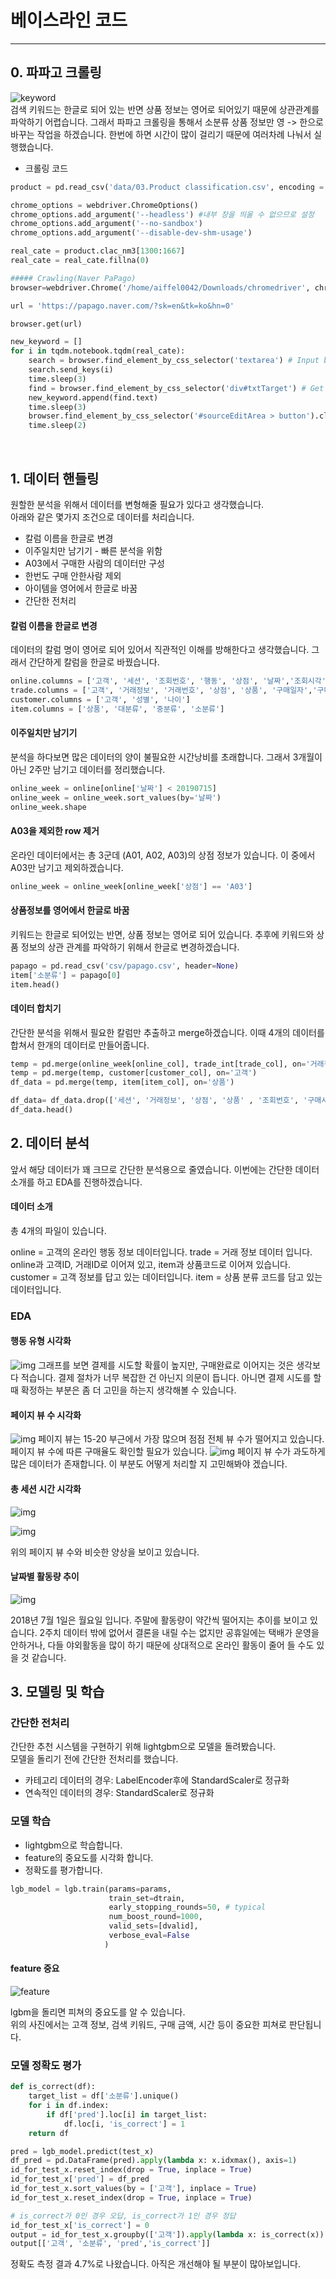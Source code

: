 # 베이스라인 코드
---
## 0. 파파고 크롤링
![keyword](image/keyword.png)
<br>
검색 키워드는 한글로 되어 있는 반면 상품 정보는 영어로 되어있기 때문에 상관관계를 파악하기 어렵습니다.
그래서 파파고 크롤링을 통해서 소분류 상품 정보만 영 -> 한으로 바꾸는 작업을 하겠습니다.
한번에 하면 시간이 많이 걸리기 때문에 여러차례 나눠서 실행했습니다.
<br>
- 크롤링 코드
```python
product = pd.read_csv('data/03.Product classification.csv', encoding = 'utf-8')

chrome_options = webdriver.ChromeOptions()
chrome_options.add_argument('--headless') #내부 창을 띄울 수 없으므로 설정
chrome_options.add_argument('--no-sandbox')
chrome_options.add_argument('--disable-dev-shm-usage')

real_cate = product.clac_nm3[1300:1667]
real_cate = real_cate.fillna(0)

##### Crawling(Naver PaPago)
browser=webdriver.Chrome('/home/aiffel0042/Downloads/chromedriver', chrome_options=chrome_options )

url = 'https://papago.naver.com/?sk=en&tk=ko&hn=0'

browser.get(url)

new_keyword = []
for i in tqdm.notebook.tqdm(real_cate):
    search = browser.find_element_by_css_selector('textarea') # Input box selection
    search.send_keys(i)
    time.sleep(3)
    find = browser.find_element_by_css_selector('div#txtTarget') # Get text in outputbox
    new_keyword.append(find.text)
    time.sleep(3)
    browser.find_element_by_css_selector('#sourceEditArea > button').click() # Clear input box
    time.sleep(2)
```
<br>

## 1. 데이터 핸들링 
원할한 분석을 위해서 데이터를 변형해줄 필요가 있다고 생각했습니다.  
아래와 같은  몇가지 조건으로 데이터를 처리습니다.

- 칼럼 이름을 한글로 변경
- 이주일치만 남기기 - 빠른 분석을 위함
- A03에서 구매한 사람의 데이터만 구성
- 한번도 구매 안한사람 제외
- 아이템을 영어에서 한글로 바꿈
- 간단한 전처리

#### 칼럼 이름을 한글로 변경

데이터의 칼럼 명이 영어로 되어 있어서 직관적인 이해를 방해한다고 생각했습니다.
그래서 간단하게 칼럼을 한글로 바꿨습니다.

```py
online.columns = ['고객', '세션', '조회번호', '행동', '상점', '날짜','조회시각', '경과시간', '거래정보', '키워드', '총뷰', '총세션', '경로', '장비', '등급']
trade.columns = ['고객', '거래정보', '거래번호', '상점', '상품', '구매일자','구매시간', '구매금액', '구매수량']
customer.columns = ['고객', '성별', '나이']
item.columns = ['상품', '대분류', '중분류', '소분류']
```

#### 이주일치만 남기기

분석을 하다보면 많은 데이터의 양이 불필요한 시간낭비를 초래합니다.
그래서 3개월이 아닌 2주만 남기고 데이터를 정리했습니다.
```py
online_week = online[online['날짜'] < 20190715]
online_week = online_week.sort_values(by='날짜')
online_week.shape
```
#### A03을 제외한 row 제거

온라인 데이터에서는 총 3군데 (A01, A02, A03)의 상점 정보가 있습니다.
이 중에서 A03만 남기고 제외하겠습니다.

```py
online_week = online_week[online_week['상점'] == 'A03']
```
#### 상품정보를 영어에서 한글로 바꿈
키워드는 한글로 되어있는 반면, 상품 정보는 영어로 되어 있습니다.
추후에 키워드와 상품 정보의 상관 관계를 파악하기 위해서 한글로 변경하겠습니다.

```py
papago = pd.read_csv('csv/papago.csv', header=None)
item['소분류'] = papago[0]
item.head()
```
#### 데이터 합치기
간단한 분석을 위해서 필요한 칼럼만 추출하고 merge하겠습니다.
이때 4개의 데이터를 합쳐서 한개의 데이터로 만들어줍니다.

```py
temp = pd.merge(online_week[online_col], trade_int[trade_col], on='거래정보')
temp = pd.merge(temp, customer[customer_col], on='고객')
df_data = pd.merge(temp, item[item_col], on='상품')

df_data= df_data.drop(['세션', '거래정보', '상점', '상품' , '조회번호', '구매시간'], axis = 1)
df_data.head()
```

## 2. 데이터 분석
앞서 해당 데이터가 꽤 크므로 간단한 분석용으로 줄였습니다.
이번에는 간단한 데이터 소개를 하고 EDA를 진행하겠습니다.

#### 데이터 소개
총 4개의 파일이 있습니다.

online = 고객의 온라인 행동 정보 데이터입니다.
trade = 거래 정보 데이터 입니다. online과 고객ID, 거래ID로 이어져 있고, item과 상품코드로 이어져 있습니다.
customer = 고객 정보를 답고 있는 데이터입니다.
item = 상품 분류 코드를 담고 있는 데이터입니다.

### EDA
#### 행동 유형 시각화

![img](image/2.1.action.png)
그래프를 보면 결제를 시도할 확률이 높지만, 구매완료로 이어지는 것은 생각보다 적습니다.
결제 절차가 너무 복잡한 건 아닌지 의문이 듭니다.
아니면 결제 시도를 할 때 확정하는 부분은 좀 더 고민을 하는지 생각해볼 수 있습니다.

#### 페이지 뷰 수 시각화
![img](image/eda1.png)
페이지 뷰는 15-20 부근에서 가장 많으며 점점 전체 뷰 수가 떨어지고 있습니다.  
페이지 뷰 수에 따른 구매율도 확인할 필요가 있습니다.
![img](image/eda2.png)
페이지 뷰 수가 과도하게 많은 데이터가 존재합니다.
이 부분도 어떻게 처리할 지 고민해봐야 겠습니다.
#### 총 세션 시간 시각화
![img](image/eda3.png)

![img](image/eda4.png)

위의 페이지 뷰 수와 비슷한 양상을 보이고 있습니다.

#### 날짜별 활동량 추이
![img](image/eda5.png)

2018년 7월 1일은 월요일 입니다.
주말에 활동량이 약간씩 떨어지는 추이를 보이고 있습니다.
2주치 데이터 밖에 없어서 결론을 내릴 수는 없지만 공휴일에는 택배가 운영을 안하거나,
다들 야외활동을 많이 하기 때문에 상대적으로 온라인 활동이 줄어 들 수도 있을 것 같습니다.


## 3. 모델링 및 학습

### 간단한 전처리
간단한 추천 시스템을 구현하기 위해 lightgbm으로 모델을 돌려봤습니다.  
모델을 돌리기 전에 간단한 전처리를 했습니다.
- 카테고리 데이터의 경우: LabelEncoder후에 StandardScaler로 정규화
- 연속적인 데이터의 경우: StandardScaler로 정규화

### 모델 학습
- lightgbm으로 학습합니다.
- feature의 중요도를 시각화 합니다.
- 정확도를 평가합니다.

```py
lgb_model = lgb.train(params=params,
                      train_set=dtrain,
                      early_stopping_rounds=50, # typical
                      num_boost_round=1000,
                      valid_sets=[dvalid],
                      verbose_eval=False
                     )

```
#### feature 중요
![feature](./image/feature.png)

lgbm을 돌리면 피쳐의 중요도를 알 수 있습니다.  
위의 사진에서는 고객 정보, 검색 키워드, 구매 금액, 시간 등이 중요한 피쳐로 판단됩니다.

### 모델 정확도 평가
```py
def is_correct(df):
    target_list = df['소분류'].unique()
    for i in df.index:
        if df['pred'].loc[i] in target_list:
            df.loc[i, 'is_correct'] = 1
    return df

```

```py
pred = lgb_model.predict(test_x)
df_pred = pd.DataFrame(pred).apply(lambda x: x.idxmax(), axis=1)
id_for_test_x.reset_index(drop = True, inplace = True)
id_for_test_x['pred'] = df_pred
id_for_test_x.sort_values(by = ['고객'], inplace = True)
id_for_test_x.reset_index(drop = True, inplace = True)

# is_correct가 0인 경우 오답, is_correct가 1인 경우 정답
id_for_test_x['is_correct'] = 0
output = id_for_test_x.groupby(['고객']).apply(lambda x: is_correct(x))
output[['고객', '소분류', 'pred','is_correct']]
```
정확도 측정 결과 4.7%로 나왔습니다.  아직은 개선해야 될 부분이 많아보입니다.

